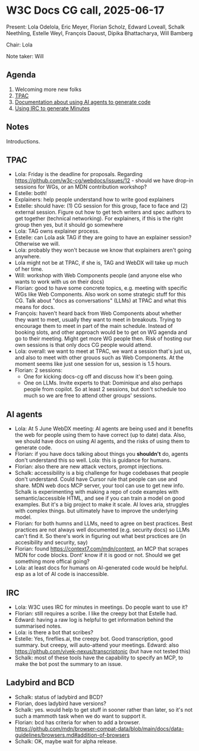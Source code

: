 # W3C Docs CG call, 2025-06-17

Present: Lola Odelola, Eric Meyer, Florian Scholz, Edward Loveall, Schalk Neethling, Estelle Weyl, François Daoust, Dipika Bhattacharya, Will Bamberg

Chair: Lola

Note taker: Will

## Agenda

1. Welcoming more new folks
2. [TPAC](https://github.com/w3c-cg/webdocs/issues/12)
3. [Documentation about using AI agents to generate code](https://github.com/w3c-cg/webdocs/issues/11)
4. [Using IRC to generate Minutes](https://github.com/w3c-cg/webdocs/issues/13)

## Notes

Introductions.

## TPAC

- Lola: Friday is the deadline for proposals. Regarding https://github.com/w3c-cg/webdocs/issues/12 - should we have drop-in sessions for WGs, or an MDN contribution workshop?
- Estelle: both!
- Explainers: help people understand how to write good explainers
- Estelle: should have: (1) CG session for this group, face to face and (2) external session. Figure out how to get tech writers and spec authors to get together (technical networking). For explainers, if this is the right group then yes, but it should go somewhere
- Lola: TAG owns explainer process.
- Estelle: can Lola ask TAG if they are going to have an explainer session? Otherwise we will.
- Lola: probably they won't because we know that explainers aren't going anywhere.
- Lola might not be at TPAC, if she is, TAG and WebDX will take up much of her time.
- Will: workshop with Web Components people (and anyone else who wants to work with us on their docs)
- Florian: good to have some concrete topics, e.g. meeting with specific WGs like Web Components. Also work on some strategic stuff for this CG. Talk about "docs as conversations" (LLMs) at TPAC and what this means for docs.
- François: haven't heard back from Web Components about whether they want to meet, usually they want to meet in breakouts. Trying to encourage them to meet in part of the main schedule. Instead of booking slots, and other approach would be to get on WG agenda and go to their meeting. Might get more WG people then. Risk of hosting our own sessions is that only docs CG people would attend.
- Lola: overall: we want to meet at TPAC, we want a session that's just us, and also to meet with other grouos such as Web Components. At the moment seems like just one session for us, session is 1.5 hours.
- Florian: 2 sessions:
  - One for kicking docs-cg off and discuss how it's been going.
  - One on LLMs. Invite experts to that: Dominique and also perhaps people from copilot.
 So at least 2 sessions, but don't schedule too much so we are free to attend other groups' sessions.

## AI agents

- Lola: At 5 June WebDX meeting: AI agents are being used and it benefits the web for people using them to have correct (up to date) data. Also, we should have docs on using AI agents, and the risks of using them to generate code.
- Florian: if you have docs talking about things you **shouldn't** do, agents don't understand this so well. Lola: this is guidance for humans.
- Florian: also there are new attack vectors, prompt injections.
- Schalk: accessibility is a big challenge for huge codebases that people don't understand. Could have Cursor rule that people can use and share. MDN web docs MCP server, your tool can use to get new info. Schalk is experimenting with making a repo of code examples with semantic/accessible HTML, and see if you can train a model on good examples. But it's a big project to make it scale. AI loves aria, struggles with complex things. but ultimately have to improve the underlying model.
- Florian: for both humns and LLMs, need to agree on best practices. Best practices are not always well documented (e.g. security docs) so LLMs can't find it. So there's work in figuring out what best prsctices are (in accesibility and security, say)
- Florian: found https://context7.com/mdn/content, an MCP that scrapes MDN for code blocks. Dont' know if it is good or not. Should we get something more offical going?
- Lola: at least docs for humans on AI-generated code would be helpful. esp as a lot of AI code is inaccessible. 

## IRC

- Lola: W3C uses IRC for minutes in meetings. Do people want to use it? 
- Florian: still requires a scribe. I like the creepy bot that Estelle had.
- Edward: having a raw log is helpful to get information behind the summarised notes.
- Lola: is there a bot that scribes?
- Estelle: Yes, fireflies.ai, the creepy bot. Good transcription, good summary. but creepy, will auto-attend your meetings. Edward: also https://github.com/vivek-nexus/transcriptonic (but have not tested this)
- Schalk: most of these tools have the capability to specify an MCP, to make the bot post the summary to an issue.

## Ladybird and BCD

- Schalk: status of ladybird and BCD?
- Florian, does ladybird have versions?
- Schalk: yes. would help to get stuff in sooner rather than later, so it's not such a mammoth task when we do want to support it.
- Florian: bcd has criteria for when to add a browser. https://github.com/mdn/browser-compat-data/blob/main/docs/data-guidelines/browsers.md#addition-of-browsers
- Schalk: OK, maybe wait for alpha release.


